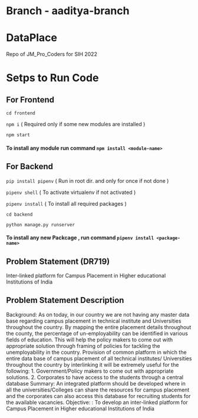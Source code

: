 # Branch - aaditya-branch
# DataPlace
Repo of JM_Pro_Coders for SIH 2022

# Setps to Run Code

## For Frontend
` cd frontend `

` npm i ` ( Required only if some new modules are installed )

` npm start `

#### To install any module run command ` npm install <module-name> `

## For Backend
` pip install pipenv ` ( Run in root dir. and only for once if not done )

` pipenv shell ` ( To activate virtualenv if not activated )

` pipenv install ` ( To install all required packages )

` cd backend `
 
` python manage.py runserver `
 
#### To install any new Packcage , run command ` pipenv install <package-name> `
 

## Problem Statement (DR719)
Inter-linked platform for Campus Placement in Higher educational Institutions of India

## Problem Statement Description
Background: As on today, in our country we are not having any master data base regarding campus placement in technical institute and Universities throughout the country. By mapping the entire placement details throughout the county, the percentage of un-employability can be identified in various fields of education. This will help the policy makers to come out with appropriate solution through framing of policies for tackling the unemployability in the country. Provision of common platform in which the entire data base of campus placement of all technical institutes/ Universities throughout the country by interlinking it will be extremely useful for the following: 1. Government/Policy makers to come out with appropriate solutions. 2. Corporates to have access to the students through a central database Summary: An integrated platform should be developed where in all the universities/Colleges can share the resources for campus placement and the corporates can also access this database for recruiting students for the available vacancies. Objective: : To develop an inter-linked platform for Campus Placement in Higher educational Institutions of India

